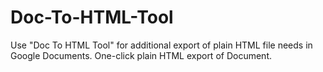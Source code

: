 # Doc-To-HTML-Tool
Use "Doc To HTML Tool" for additional export of plain HTML file needs in Google Documents. One-click plain HTML export of Document.

